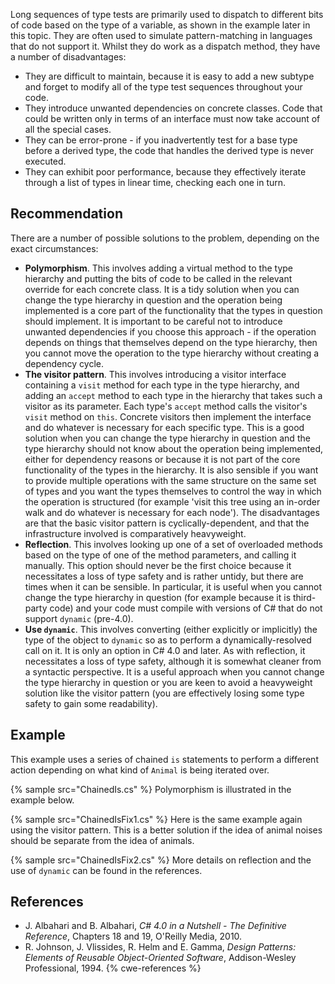 Long sequences of type tests are primarily used to dispatch to different bits of code based on the type of a variable, as shown in the example later in this topic. They are often used to simulate pattern-matching in languages that do not support it. Whilst they do work as a dispatch method, they have a number of disadvantages:

* They are difficult to maintain, because it is easy to add a new subtype and forget to modify all of the type test sequences throughout your code.
* They introduce unwanted dependencies on concrete classes. Code that could be written only in terms of an interface must now take account of all the special cases.
* They can be error-prone - if you inadvertently test for a base type before a derived type, the code that handles the derived type is never executed.
* They can exhibit poor performance, because they effectively iterate through a list of types in linear time, checking each one in turn.

## Recommendation
There are a number of possible solutions to the problem, depending on the exact circumstances:

* **Polymorphism**. This involves adding a virtual method to the type hierarchy and putting the bits of code to be called in the relevant override for each concrete class. It is a tidy solution when you can change the type hierarchy in question and the operation being implemented is a core part of the functionality that the types in question should implement. It is important to be careful not to introduce unwanted dependencies if you choose this approach - if the operation depends on things that themselves depend on the type hierarchy, then you cannot move the operation to the type hierarchy without creating a dependency cycle.
* **The visitor pattern**. This involves introducing a visitor interface containing a `visit` method for each type in the type hierarchy, and adding an `accept` method to each type in the hierarchy that takes such a visitor as its parameter. Each type's `accept` method calls the visitor's `visit` method on `this`. Concrete visitors then implement the interface and do whatever is necessary for each specific type. This is a good solution when you can change the type hierarchy in question and the type hierarchy should not know about the operation being implemented, either for dependency reasons or because it is not part of the core functionality of the types in the hierarchy. It is also sensible if you want to provide multiple operations with the same structure on the same set of types and you want the types themselves to control the way in which the operation is structured (for example 'visit this tree using an in-order walk and do whatever is necessary for each node'). The disadvantages are that the basic visitor pattern is cyclically-dependent, and that the infrastructure involved is comparatively heavyweight.
* **Reflection**. This involves looking up one of a set of overloaded methods based on the type of one of the method parameters, and calling it manually. This option should never be the first choice because it necessitates a loss of type safety and is rather untidy, but there are times when it can be sensible. In particular, it is useful when you cannot change the type hierarchy in question (for example because it is third-party code) and your code must compile with versions of C\# that do not support `dynamic` (pre-4.0).
* **Use `dynamic`**. This involves converting (either explicitly or implicitly) the type of the object to `dynamic` so as to perform a dynamically-resolved call on it. It is only an option in C\# 4.0 and later. As with reflection, it necessitates a loss of type safety, although it is somewhat cleaner from a syntactic perspective. It is a useful approach when you cannot change the type hierarchy in question or you are keen to avoid a heavyweight solution like the visitor pattern (you are effectively losing some type safety to gain some readability).

## Example
This example uses a series of chained `is` statements to perform a different action depending on what kind of `Animal` is being iterated over.

{% sample src="ChainedIs.cs" %}
Polymorphism is illustrated in the example below.

{% sample src="ChainedIsFix1.cs" %}
Here is the same example again using the visitor pattern. This is a better solution if the idea of animal noises should be separate from the idea of animals.

{% sample src="ChainedIsFix2.cs" %}
More details on reflection and the use of `dynamic` can be found in the references.


## References
* J. Albahari and B. Albahari, *C\# 4.0 in a Nutshell - The Definitive Reference*, Chapters 18 and 19, O'Reilly Media, 2010.
* R. Johnson, J. Vlissides, R. Helm and E. Gamma, *Design Patterns: Elements of Reusable Object-Oriented Software*, Addison-Wesley Professional, 1994.
{% cwe-references %}

